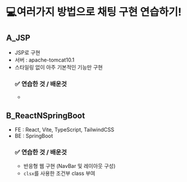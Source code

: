 # 💻여러가지 방법으로 채팅 구현 연습하기!

## A_JSP
- JSP로 구현
- 서버 : apache-tomcat10.1
- 스타일링 없이 아주 기본적인 기능만 구현
    ### ✅ 연습한 것 / 배운것
    -

## B_ReactNSpringBoot
- FE : React, Vite, TypeScript, TailwindCSS
- BE : SpringBoot
    ### ✅ 연습한 것 / 배운것
    - 반응형 웹 구현 (NavBar 및 레이아웃 구성)
    - `clsx`를 사용한 조건부 class 부여